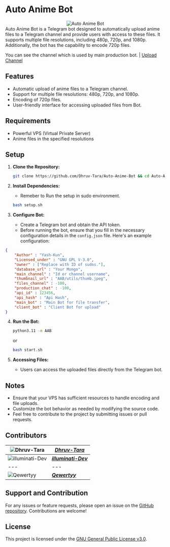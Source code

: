 # Auto Anime Bot
<div align="center">
  <img src="https://graph.org/file/8bb750efbe7f08176e2ae.png" alt="Auto Anime Bot">
</div>
Auto Anime Bot is a Telegram bot designed to automatically upload anime files to a Telegram channel and provide users with access to these files. It supports multiple file resolutions, including 480p, 720p, and 1080p. Additionally, the bot has the capability to encode 720p files.

You can see the channel which is used by main production bot. | [Upload Channel](https://t.me/ani_upload)


## Features

- Automatic upload of anime files to a Telegram channel.
- Support for multiple file resolutions: 480p, 720p, and 1080p.
- Encoding of 720p files.
- User-friendly interface for accessing uploaded files from Bot.

## Requirements

- Powerful VPS (Virtual Private Server)
- Anime files in the specified resolutions

## Setup

1. **Clone the Repository:**
   ```bash
   git clone https://github.com/Dhruv-Tara/Auto-Anime-Bot && cd Auto-Anime-Bot
   ```

2. **Install Dependencies:**
   
   - Remeber to Run the setup in sudo environment.

    ```bash
   bash setup.sh
   ```

3. **Configure Bot:**
   - Create a Telegram bot and obtain the API token.
   - Before running the bot, ensure that you fill in the necessary configuration details in the `config.json` file. Here's an example configuration:

```json
{
    "Author" : "Yash-Kun",
    "Licensed_under" : "GNU GPL V-3.0",
    "owner" : ["Replace with ID of sudos."],
    "database_url" : "Your Mongo",
    "main_channel" : "Id or channel username",
    "thumbnail_url" : "AAB/utils/thumb.jpeg",
    "files_channel" : -100,
    "production_chat" : -100,
    "api_id" : 123456,
    "api_hash" : "Api Hash",
    "main_bot" : "Main Bot for file transfer",
    "client_bot" : "Client Bot for upload"
}
```
4. **Run the Bot:**
   ```bash
   python3.11 -m AAB
   ```
   or
   ```bash
   bash start.sh
   ```

5. **Accessing Files:**
   - Users can access the uploaded files directly from the Telegram bot.

## Notes

- Ensure that your VPS has sufficient resources to handle encoding and file uploads.
- Customize the bot behavior as needed by modifying the source code.
- Feel free to contribute to the project by submitting issues or pull requests.

## Contributors
| ![**Dhruv-Tara**](https://github.com/Dhruv-Tara.png?size=50) | [**_Dhruv-Tara_**](https://github.com/Dhruv-Tara) |
| --- | --- |
| ![**illuminati-Dev**](https://github.com/illuminati-Dev.png?size=50) | [**_illuminati-Dev_**](https://github.com/illuminati-Dev) |
| --- | --- |
| ![**Qewertyy**](https://github.com/Qewertyy.png?size=50) | [**_Qewertyy_**](https://github.com/Qewertyy) |


## Support and Contribution

For any issues or feature requests, please open an issue on the [GitHub repository](https://github.com/Dhruv-Tara/Auto-Anime-Bot/issues). Contributions are welcome!

## License

This project is licensed under the [GNU General Public License v3.0](https://github.com/Dhruv-Tara/Auto-Anime-Bot/blob/main/LICENSE).
